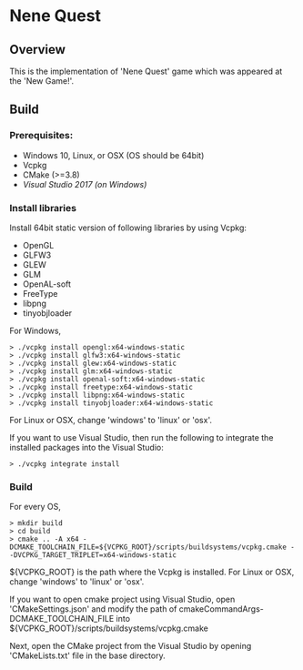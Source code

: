# Nene Quest

## Overview
This is the implementation of 'Nene Quest' game which was appeared at the 'New Game!'.

## Build

### Prerequisites:
- Windows 10, Linux, or OSX (OS should be 64bit)
- Vcpkg
- CMake (>=3.8)
- *Visual Studio 2017 (on Windows)*

### Install libraries
Install 64bit static version of following libraries by using Vcpkg:
- OpenGL
- GLFW3
- GLEW
- GLM
- OpenAL-soft
- FreeType
- libpng
- tinyobjloader

For Windows,
```
> ./vcpkg install opengl:x64-windows-static
> ./vcpkg install glfw3:x64-windows-static
> ./vcpkg install glew:x64-windows-static
> ./vcpkg install glm:x64-windows-static
> ./vcpkg install openal-soft:x64-windows-static
> ./vcpkg install freetype:x64-windows-static
> ./vcpkg install libpng:x64-windows-static
> ./vcpkg install tinyobjloader:x64-windows-static
```

For Linux or OSX, change 'windows' to 'linux' or 'osx'.

If you want to use Visual Studio, then run the following to integrate the installed packages into the Visual Studio:
```
> ./vcpkg integrate install
```

### Build

For every OS,
```
> mkdir build
> cd build
> cmake .. -A x64 -DCMAKE_TOOLCHAIN_FILE=${VCPKG_ROOT}/scripts/buildsystems/vcpkg.cmake --DVCPKG_TARGET_TRIPLET=x64-windows-static
```
${VCPKG_ROOT} is the path where the Vcpkg is installed.
For Linux or OSX, change 'windows' to 'linux' or 'osx'.

If you want to open cmake project using Visual Studio,
open 'CMakeSettings.json' and modify the path of cmakeCommandArgs-DCMAKE_TOOLCHAIN_FILE into ${VCPKG_ROOT}/scripts/buildsystems/vcpkg.cmake

Next, open the CMake project from the Visual Studio by opening 'CMakeLists.txt' file in the base directory.
